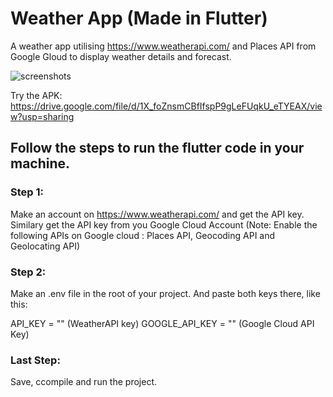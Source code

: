# Weather App (Made in Flutter)

A weather app utilising https://www.weatherapi.com/ and Places API from Google Gloud to display weather details and forecast. 

![screenshots](https://github.com/haider-nawaz/weather_app/assets/117274118/5093636b-36ea-4559-bdeb-be79ab9573b5)

Try the APK: https://drive.google.com/file/d/1X_foZnsmCBfIfspP9gLeFUqkU_eTYEAX/view?usp=sharing


## Follow the steps to run the flutter code in your machine.

### Step 1:
Make an account on https://www.weatherapi.com/ and get the API key.
Similary get the API key from you Google Cloud Account
(Note: Enable the following APIs on Google cloud : Places API, Geocoding API and Geolocating API)

### Step 2: 
Make an .env file in the root of your project. 
And paste both keys there, like this:

API_KEY = "" (WeatherAPI key)
GOOGLE_API_KEY = "" (Google Cloud API Key)

### Last Step:
Save, ccompile and run the project.

